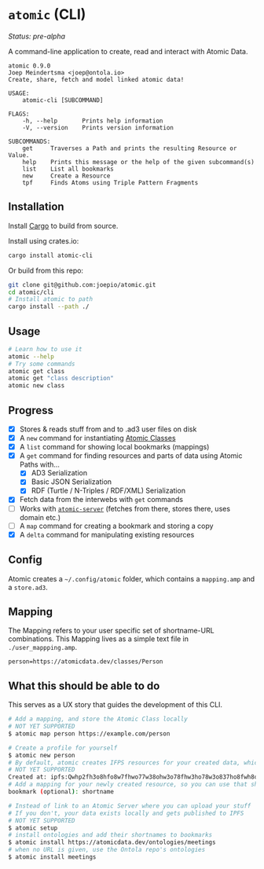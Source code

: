 # `atomic` (CLI)

_Status: pre-alpha_

A command-line application to create, read and interact with Atomic Data.

```
atomic 0.9.0
Joep Meindertsma <joep@ontola.io>
Create, share, fetch and model linked atomic data!

USAGE:
    atomic-cli [SUBCOMMAND]

FLAGS:
    -h, --help       Prints help information
    -V, --version    Prints version information

SUBCOMMANDS:
    get     Traverses a Path and prints the resulting Resource or Value.
    help    Prints this message or the help of the given subcommand(s)
    list    List all bookmarks
    new     Create a Resource
    tpf     Finds Atoms using Triple Pattern Fragments
```

## Installation

Install [Cargo](https://doc.rust-lang.org/cargo/getting-started/installation.html) to build from source.

Install using crates.io:

```sh
cargo install atomic-cli
```

Or build from this repo:

```sh
git clone git@github.com:joepio/atomic.git
cd atomic/cli
# Install atomic to path
cargo install --path ./
```

## Usage

```sh
# Learn how to use it
atomic --help
# Try some commands
atomic get class
atomic get "class description"
atomic new class
```

## Progress

- [x] Stores & reads stuff from and to .ad3 user files on disk
- [x] A `new` command for instantiating [Atomic Classes](https://docs.atomicdata.dev/schema/classes.html)
- [x] A `list` command for showing local bookmarks (mappings)
- [x] A `get` command for finding resources and parts of data using Atomic Paths with...
  - [x] AD3 Serialization
  - [x] Basic JSON Serialization
  - [x] RDF (Turtle / N-Triples / RDF/XML) Serialization
- [x] Fetch data from the interwebs with `get` commands
- [ ] Works with [`atomic-server`](../server) (fetches from there, stores there, uses domain etc.)
- [ ] A `map` command for creating a bookmark and storing a copy
- [x] A `delta` command for manipulating existing resources

## Config

Atomic creates a `~/.config/atomic` folder, which contains a `mapping.amp` and a `store.ad3`.

## Mapping

The Mapping refers to your user specific set of shortname-URL combinations.
This Mapping lives as a simple text file in `./user_mappping.amp`.

```
person=https://atomicdata.dev/classes/Person
```

## What this should be able to do

This serves as a UX story that guides the development of this CLI.

```sh
# Add a mapping, and store the Atomic Class locally
# NOT YET SUPPORTED
$ atomic map person https://example.com/person

# Create a profile for yourself
$ atomic new person
# By default, atomic creates IFPS resources for your created data, which are publicly stored
# NOT YET SUPPORTED
Created at: ipfs:Qwhp2fh3o8hfo8w7fhwo77w38ohw3o78fhw3ho78w3o837ho8fwh8o7fh37ho
# Add a mapping for your newly created resource, so you can use that shortname instead of the long IPFS url.
bookmark (optional): shortname

# Instead of link to an Atomic Server where you can upload your stuff
# If you don't, your data exists locally and gets published to IPFS
# NOT YET SUPPORTED
$ atomic setup
# install ontologies and add their shortnames to bookmarks
$ atomic install https://atomicdata.dev/ontologies/meetings
# when no URL is given, use the Ontola repo's ontologies
$ atomic install meetings
```
